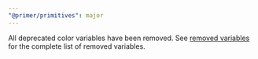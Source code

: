 ```yaml
---
"@primer/primitives": major
---
```


All deprecated color variables have been removed. See [removed variables](https://primer.style/primitives/colors#removed-variables) for the complete list of removed variables.
